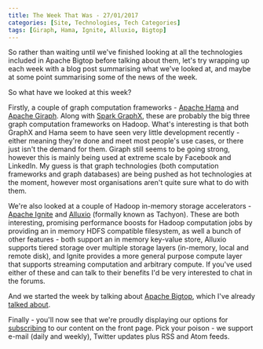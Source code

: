 ```yaml
---
title: The Week That Was - 27/01/2017
categories: [Site, Technologies, Tech Categories]
tags: [Giraph, Hama, Ignite, Alluxio, Bigtop]
---
```

So rather than waiting until we've finished looking at all the technologies included in Apache Bigtop before talking about them, let's try wrapping up each week with a blog post summarising what we've looked at, and maybe at some point summarising some of the news of the week.
<!--more-->

So what have we looked at this week?

Firstly, a couple of graph computation frameworks - [Apache Hama](/technologies/apache-hama/) and [Apache Giraph](/technologies/apache-giraph).  Along with [Spark GraphX](/technologies/apache-spark/graphx/), these are probably the big three graph computation frameworks on Hadoop.  What's interesting is that both GraphX and Hama seem to have seen very little development recently - either meaning they're done and meet most people's use cases, or there just isn't the demand for them.  Giraph still seems to be going strong, however this is mainly being used at extreme scale by Facebook and LinkedIn.  My guess is that graph technologies (both computation frameworks and graph databases) are being pushed as hot technologies at the moment, however most organisations aren't quite sure what to do with them.

We're also looked at a couple of Hadoop in-memory storage accelerators - [Apache Ignite](/technologies/apache-ignite) and [Alluxio](/technologies/alluxio) (formally known as Tachyon).  These are both interesting, promising performance boosts for Hadoop computation jobs by providing an in memory HDFS compatible filesystem, as well a bunch of other features - both support an in memory key-value store, Alluxio supports tiered storage over multiple storage layers (in-memory, local and remote disk), and Ignite provides a more general purpose compute layer that supports streaming computation and arbitrary compute.  If you've used either of these and can talk to their benefits I'd be very interested to chat in the forums.

And we started the week by talking about [Apache Bigtop](/technologies/apache-bigtop), which I've already [talked about](/blog/2017/01/23/hadoop-distros-apache-bigtop/).

Finally - you'll now see that we're proudly displaying our options for [subscribing](/site/subscribe/) to our content on the front page.  Pick your poison - we support e-mail (daily and weekly), Twitter updates plus RSS and Atom feeds.